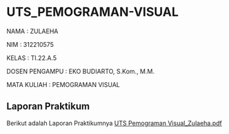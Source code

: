 # UTS_PEMOGRAMAN-VISUAL

NAMA           : ZULAEHA

NIM            : 312210575

KELAS          : TI.22.A.5

DOSEN PENGAMPU : EKO BUDIARTO, S.Kom., M.M.

MATA KULIAH    : PEMOGRAMAN VISUAL



## Laporan Praktikum

Berikut adalah Laporan Praktikumnya [UTS Pemograman Visual_Zulaeha.pdf](https://github.com/user-attachments/files/17660576/UTS.Pemograman.Visual_Zulaeha.pdf)
